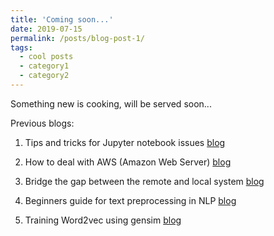```yaml
---
title: 'Coming soon...'
date: 2019-07-15
permalink: /posts/blog-post-1/
tags:
  - cool posts
  - category1
  - category2  
---
```

Something new is cooking, will be served soon...

Previous blogs:
1. Tips and tricks for Jupyter notebook issues [blog](https://medium.com/@swatimeena989/tips-and-tricks-for-jupyter-notebook-issues-3d07db2adaf2?source=friends_link&sk=5abaf99e0d494874c2e4e96f81f362a1)

2. How to deal with AWS (Amazon Web Server) [blog](https://medium.com/@swatimeena989/how-to-deal-with-aws-amazon-web-server-22f9d7d557a6?source=friends_link&sk=c7183e407f5478100368512918be4ed2)

3. Bridge the gap between the remote and local system [blog](https://medium.com/@swatimeena989/bridge-the-gap-between-the-remote-and-local-system-ec9d30ddc869?source=friends_link&sk=a86442e2399a421708f9df053cb26922)

4. Beginners guide for text preprocessing in NLP [blog](https://medium.com/@swatimeena989/beginners-guide-for-preprocessing-text-data-f3156bec85ca?source=friends_link&sk=11d3ef97f5abc9e3fc6c0626bb6807d2)

5. Training Word2vec using gensim [blog](https://medium.com/@swatimeena989/training-word2vec-using-gensim-14433890e8e4?source=friends_link&sk=3c060d742beda5a035296963920a1836) 
